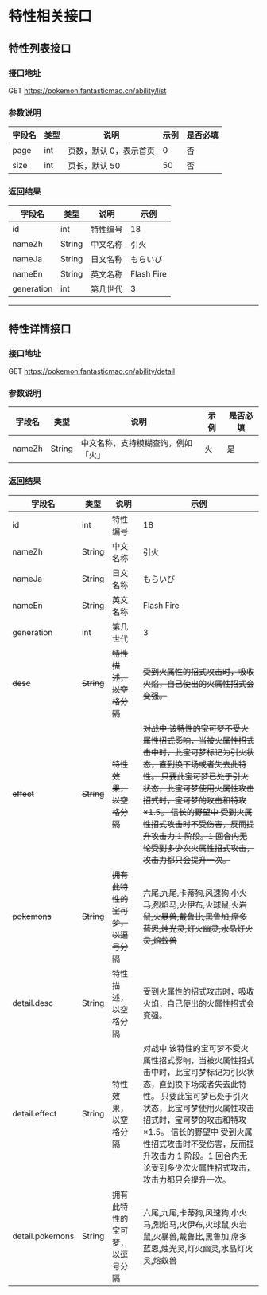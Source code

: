 # 特性相关接口

## 特性列表接口

### 接口地址

GET https://pokemon.fantasticmao.cn/ability/list

### 参数说明

| 字段名 | 类型 | 说明                   | 示例 | 是否必填 |
| ------ | ---- | ---------------------- | ---- | -------- |
| page   | int  | 页数，默认 0，表示首页 | 0    | 否       |
| size   | int  | 页长，默认 50          | 50   | 否       |

### 返回结果

| 字段名     | 类型   | 说明     | 示例       |
| ---------- | ------ | -------- | ---------- |
| id         | int    | 特性编号 | 18         |
| nameZh     | String | 中文名称 | 引火       |
| nameJa     | String | 日文名称 | もらいび   |
| nameEn     | String | 英文名称 | Flash Fire |
| generation | int    | 第几世代 | 3          |

---

## 特性详情接口

### 接口地址

GET https://pokemon.fantasticmao.cn/ability/detail

### 参数说明

| 字段名 | 类型   | 说明                               | 示例 | 是否必填 |
| ------ | ------ | ---------------------------------- | ---- | -------- |
| nameZh | String | 中文名称，支持模糊查询，例如「火」 | 火   | 是       |

### 返回结果

| 字段名          | 类型       | 说明                               | 示例                                                                                                                                                                                                                                                                                                                                     |
| --------------- | ---------- | ---------------------------------- | ---------------------------------------------------------------------------------------------------------------------------------------------------------------------------------------------------------------------------------------------------------------------------------------------------------------------------------------- |
| id              | int        | 特性编号                           | 18                                                                                                                                                                                                                                                                                                                                       |
| nameZh          | String     | 中文名称                           | 引火                                                                                                                                                                                                                                                                                                                                     |
| nameJa          | String     | 日文名称                           | もらいび                                                                                                                                                                                                                                                                                                                                 |
| nameEn          | String     | 英文名称                           | Flash Fire                                                                                                                                                                                                                                                                                                                               |
| generation      | int        | 第几世代                           | 3                                                                                                                                                                                                                                                                                                                                        |
| ~~desc~~        | ~~String~~ | ~~特性描述，以空格分隔~~           | ~~受到火属性的招式攻击时，吸收火焰，自己使出的火属性招式会变强。~~                                                                                                                                                                                                                                                                       |
| ~~effect~~      | ~~String~~ | ~~特性效果，以空格分隔~~           | ~~对战中 该特性的宝可梦不受火属性招式影响，当被火属性招式击中时，此宝可梦标记为引火状态，直到换下场或者失去此特性。 只要此宝可梦已处于引火状态，此宝可梦使用火属性攻击招式时，宝可梦的攻击和特攻 ×1.5。 信长的野望中 受到火属性招式攻击时不受伤害，反而提升攻击力 1 阶段。1 回合内无论受到多少次火属性招式攻击，攻击力都只会提升一次。~~ |
| ~~pokemons~~    | ~~String~~ | ~~拥有此特性的宝可梦，以逗号分隔~~ | ~~六尾,九尾,卡蒂狗,风速狗,小火马,烈焰马,火伊布,火球鼠,火岩鼠,火暴兽,戴鲁比,黑鲁加,席多蓝恩,烛光灵,灯火幽灵,水晶灯火灵,熔蚁兽~~                                                                                                                                                                                                           |
| detail.desc     | String     | 特性描述，以空格分隔               | 受到火属性的招式攻击时，吸收火焰，自己使出的火属性招式会变强。                                                                                                                                                                                                                                                                           |
| detail.effect   | String     | 特性效果，以空格分隔               | 对战中 该特性的宝可梦不受火属性招式影响，当被火属性招式击中时，此宝可梦标记为引火状态，直到换下场或者失去此特性。 只要此宝可梦已处于引火状态，此宝可梦使用火属性攻击招式时，宝可梦的攻击和特攻 ×1.5。 信长的野望中 受到火属性招式攻击时不受伤害，反而提升攻击力 1 阶段。1 回合内无论受到多少次火属性招式攻击，攻击力都只会提升一次。     |
| detail.pokemons | String     | 拥有此特性的宝可梦，以逗号分隔     | 六尾,九尾,卡蒂狗,风速狗,小火马,烈焰马,火伊布,火球鼠,火岩鼠,火暴兽,戴鲁比,黑鲁加,席多蓝恩,烛光灵,灯火幽灵,水晶灯火灵,熔蚁兽                                                                                                                                                                                                               |

